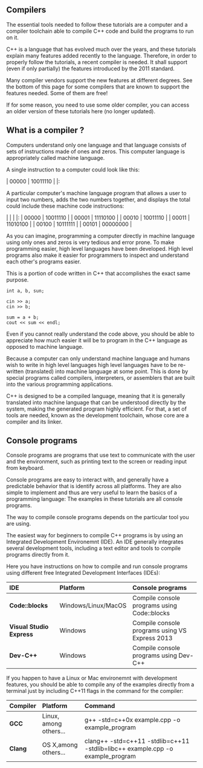 
## Compilers

The essential tools needed to follow these tutorials are a computer and a compiler toolchain able to compile C++ code and build the programs to run on it.

C++ is a language that has evolved much over the years, and these tutorials explain many features added recently to the language. Therefore, in order to properly follow the tutorials, a recent compiler is needed. It shall support (even if only partially) the features introduced by the 2011 standard.

Many compiler vendors support the new features at different degrees. See the bottom of this page for some compilers that are known to support the features needed. Some of them are free!

If for some reason, you need to use some older compiler, you can access an older version of these tutorials here (no longer updated).

## What is a compiler ?

Computers understand only one language and that language consists of sets of instructions made of ones and zeros. This computer language is appropriately called machine language.

A single instruction to a computer could look like this:

| 00000 | 10011110 |
|:

A particular computer's machine language program that allows a user to input two numbers, adds the two numbers together, and displays the total could include these machine code instructions:

| | |
|:
| 00000 | 10011110 |
| 00001 | 11110100 |
| 00010 | 10011110 |
| 00011 | 11010100 |
| 00100 | 10111111 |
| 00101 | 00000000 |

As you can imagine, programming a computer directly in machine language using only ones and zeros is very tedious and error prone. To make programming easier, high level languages have been developed. High level programs also make it easier for programmers to inspect and understand each other's programs easier.

This is a portion of code written in C++ that accomplishes the exact same purpose.

```
int a, b, sun;

cin >> a;
cin >> b;

sum = a + b;
cout << sum << endl;
```

Even if you cannot really understand the code above, you should be able to appreciate how much easier it will be to program in the C++ language as opposed to machine language.

Because a computer can only understand machine language and humans wish to write in high level languages high level languages have to be re-written (translated) into machine language at some point. This is done by special programs called compilers, interpreters, or assemblers that are built into the various programming applications.

C++ is designed to be a compiled language, meaning that it is generally translated into machine language that can be understood directly by the system, making the generated program highly efficient. For that, a set of tools are needed, known as the development toolchain, whose core are a compiler and its linker.


## Console programs

Console programs are programs that use text to communicate with the user and the environment, such as printing text to the screen or reading input from keyboard.

Console programs are easy to interact with, and generally have a predictable behavior that is identify across all platforms. They are also simple to implement and thus are very useful to learn the basics of a programming language: The examples in these tutorials are all console programs.

The way to compile console programs depends on the particular tool you are using.

The easiest way for beginners to compile C++ programs is by using an Integrated Development Environemnt (IDE). An IDE generally integrates several development tools, including a text editor and tools to compile programs directly from it.

Here you have instructions on how to compile and run console programs using different free Integrated Development Interfaces (IDEs):

| IDE | Platform | Console programs |
|:----|:---------|:-----------------|
|**Code::blocks**|Windows/Linux/MacOS|Compile console programs using Code::blocks|
|**Visual Studio Express**|Windows|Compile console programs using VS Express 2013|
|**Dev-C++**|Windows|Compile console programs using Dev-C++|

If you happen to have a Linux or Mac environemnt with development features, you should be able to compile any of the examples directly from a terminal just by including C++11 flags in the command for the compiler:

|Compiler|Platform|Command|
|:-------|:-------|:------|
|**GCC**|Linux, among others...|g++ -std=c++0x example.cpp -o example_program|
|**Clang**|OS X,among others...|clang++ -std=c++11 -stdlib=c++11 -stdlib=libc++ example.cpp -o example_program|
